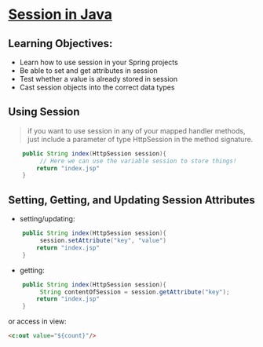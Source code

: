 # [Session in Java](https://login.codingdojo.com/m/315/9532/65005)

## Learning Objectives:

- Learn how to use session in your Spring projects
- Be able to set and get attributes in session
- Test whether a value is already stored in session
- Cast session objects into the correct data types


## Using Session

> if you want to use session in any of your mapped handler methods, just include a parameter of type HttpSession in the method signature.


```java
    public String index(HttpSession session){
		 // Here we can use the variable session to store things!
		return "index.jsp"
    }
```

## Setting, Getting, and Updating Session Attributes

- setting/updating:

```java
    public String index(HttpSession session){
		 session.setAttribute("key", "value")
		return "index.jsp"
    }
```

- getting:

```java
    public String index(HttpSession session){
		 String contentOfSession = session.getAttribute("key");
		return "index.jsp"
    }
```
or access in view:

```html
<c:out value="${count}"/>
```
